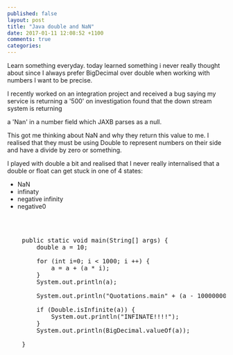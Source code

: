 ```yaml
---
published: false
layout: post
title: "Java double and NaN"
date: 2017-01-11 12:08:52 +1100
comments: true
categories: 
---
```


Learn something everyday. today learned something i never really thought about since I always prefer BigDecimal over double when working with numbers I want to be precise.

I recently worked on an integration project and received a bug saying my service is returning a '500' on investigation found that the down stream system is returning

a 'Nan' in a number field which JAXB parses as a null. 

This got me thinking about NaN and why they return this value to me. I realised that they must be using Double to represent numbers on their side and have a divide by zero or something.

I played with double a bit and realised that I never really internalised that a double or float can get stuck in one of 4 states:

* NaN
* infinaty
* negative infinity
* negative0



<pre>



    public static void main(String[] args) {
        double a = 10;

        for (int i=0; i < 1000; i ++) {
            a = a + (a * i);
        }
        System.out.println(a);

        System.out.println("Quotations.main" + (a - 100000000d));

        if (Double.isInfinite(a)) {
            System.out.println("INFINATE!!!!");
        }
        System.out.println(BigDecimal.valueOf(a));

    }


</pre>


